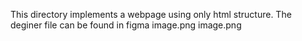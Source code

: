 This directory implements a webpage using only html structure.
The deginer file can be found in figma
image.png
image.png